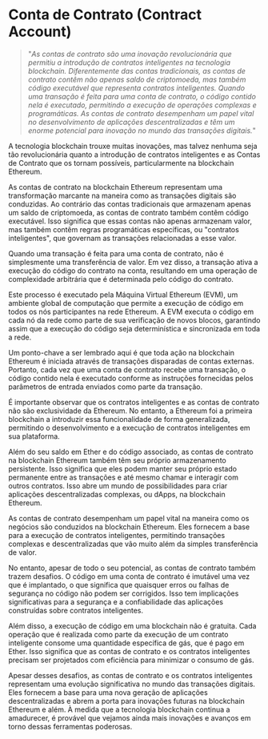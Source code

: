 # Conta de Contrato (Contract Account)

>"*As contas de contrato são uma inovação revolucionária que permitiu a introdução de contratos inteligentes na tecnologia blockchain. Diferentemente das contas tradicionais, as contas de contrato contêm não apenas saldo de criptomoeda, mas também código executável que representa contratos inteligentes. Quando uma transação é feita para uma conta de contrato, o código contido nela é executado, permitindo a execução de operações complexas e programáticas. As contas de contrato desempenham um papel vital no desenvolvimento de aplicações descentralizadas e têm um enorme potencial para inovação no mundo das transações digitais.*"

A tecnologia blockchain trouxe muitas inovações, mas talvez nenhuma seja tão revolucionária quanto a introdução de contratos inteligentes e as Contas de Contrato que os tornam possíveis, particularmente na blockchain Ethereum.

As contas de contrato na blockchain Ethereum representam uma transformação marcante na maneira como as transações digitais são conduzidas. Ao contrário das contas tradicionais que armazenam apenas um saldo de criptomoeda, as contas de contrato também contêm código executável. Isso significa que essas contas não apenas armazenam valor, mas também contêm regras programáticas específicas, ou "contratos inteligentes", que governam as transações relacionadas a esse valor.

Quando uma transação é feita para uma conta de contrato, não é simplesmente uma transferência de valor. Em vez disso, a transação ativa a execução do código do contrato na conta, resultando em uma operação de complexidade arbitrária que é determinada pelo código do contrato.

Este processo é executado pela Máquina Virtual Ethereum (EVM), um ambiente global de computação que permite a execução de código em todos os nós participantes na rede Ethereum. A EVM executa o código em cada nó da rede como parte de sua verificação de novos blocos, garantindo assim que a execução do código seja determinística e sincronizada em toda a rede.

Um ponto-chave a ser lembrado aqui é que toda ação na blockchain Ethereum é iniciada através de transações disparadas de contas externas. Portanto, cada vez que uma conta de contrato recebe uma transação, o código contido nela é executado conforme as instruções fornecidas pelos parâmetros de entrada enviados como parte da transação.

É importante observar que os contratos inteligentes e as contas de contrato não são exclusividade da Ethereum. No entanto, a Ethereum foi a primeira blockchain a introduzir essa funcionalidade de forma generalizada, permitindo o desenvolvimento e a execução de contratos inteligentes em sua plataforma.

Além do seu saldo em Ether e do código associado, as contas de contrato na blockchain Ethereum também têm seu próprio armazenamento persistente. Isso significa que eles podem manter seu próprio estado permanente entre as transações e até mesmo chamar e interagir com outros contratos. Isso abre um mundo de possibilidades para criar aplicações descentralizadas complexas, ou dApps, na blockchain Ethereum.

As contas de contrato desempenham um papel vital na maneira como os negócios são conduzidos na blockchain Ethereum. Eles fornecem a base para a execução de contratos inteligentes, permitindo transações complexas e descentralizadas que vão muito além da simples transferência de valor.

No entanto, apesar de todo o seu potencial, as contas de contrato também trazem desafios. O código em uma conta de contrato é imutável uma vez que é implantado, o que significa que quaisquer erros ou falhas de segurança no código não podem ser corrigidos. Isso tem implicações significativas para a segurança e a confiabilidade das aplicações construídas sobre contratos inteligentes.

Além disso, a execução de código em uma blockchain não é gratuita. Cada operação que é realizada como parte da execução de um contrato inteligente consome uma quantidade específica de gás, que é pago em Ether. Isso significa que as contas de contrato e os contratos inteligentes precisam ser projetados com eficiência para minimizar o consumo de gás.

Apesar desses desafios, as contas de contrato e os contratos inteligentes representam uma evolução significativa no mundo das transações digitais. Eles fornecem a base para uma nova geração de aplicações descentralizadas e abrem a porta para inovações futuras na blockchain Ethereum e além. À medida que a tecnologia blockchain continua a amadurecer, é provável que vejamos ainda mais inovações e avanços em torno dessas ferramentas poderosas.